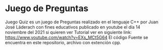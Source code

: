 # Juego de Preguntas
Juego Quiz es un juego de Preguntas realizado en el lenguaje C++ por Juan José Läderach con fines educativos publicado en youtube el día 14 noviembre
del 2021 si quieren ver Tutorial ver en siguiente link: https://www.youtube.com/watch?v=EXs_MCt5G64
El código Fuente se encuentra en este repositorio, archivo con extención cpp.
